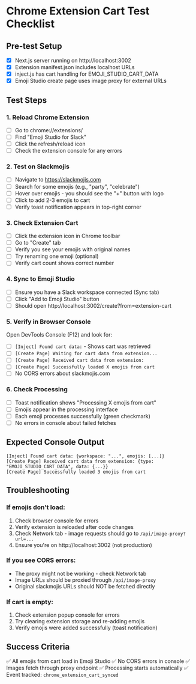 # Chrome Extension Cart Test Checklist

## Pre-test Setup
- [x] Next.js server running on http://localhost:3002
- [x] Extension manifest.json includes localhost URLs
- [x] inject.js has cart handling for EMOJI_STUDIO_CART_DATA
- [x] Emoji Studio create page uses image proxy for external URLs

## Test Steps

### 1. Reload Chrome Extension
- [ ] Go to chrome://extensions/
- [ ] Find "Emoji Studio for Slack"
- [ ] Click the refresh/reload icon
- [ ] Check the extension console for any errors

### 2. Test on Slackmojis
- [ ] Navigate to https://slackmojis.com
- [ ] Search for some emojis (e.g., "party", "celebrate")
- [ ] Hover over emojis - you should see the "+" button with logo
- [ ] Click to add 2-3 emojis to cart
- [ ] Verify toast notification appears in top-right corner

### 3. Check Extension Cart
- [ ] Click the extension icon in Chrome toolbar
- [ ] Go to "Create" tab
- [ ] Verify you see your emojis with original names
- [ ] Try renaming one emoji (optional)
- [ ] Verify cart count shows correct number

### 4. Sync to Emoji Studio
- [ ] Ensure you have a Slack workspace connected (Sync tab)
- [ ] Click "Add to Emoji Studio" button
- [ ] Should open http://localhost:3002/create?from=extension-cart

### 5. Verify in Browser Console
Open DevTools Console (F12) and look for:
- [ ] `[Inject] Found cart data:` - Shows cart was retrieved
- [ ] `[Create Page] Waiting for cart data from extension...`
- [ ] `[Create Page] Received cart data from extension:`
- [ ] `[Create Page] Successfully loaded X emojis from cart`
- [ ] No CORS errors about slackmojis.com

### 6. Check Processing
- [ ] Toast notification shows "Processing X emojis from cart"
- [ ] Emojis appear in the processing interface
- [ ] Each emoji processes successfully (green checkmark)
- [ ] No errors in console about failed fetches

## Expected Console Output
```
[Inject] Found cart data: {workspace: "...", emojis: [...]}
[Create Page] Received cart data from extension: {type: "EMOJI_STUDIO_CART_DATA", data: {...}}
[Create Page] Successfully loaded 3 emojis from cart
```

## Troubleshooting

### If emojis don't load:
1. Check browser console for errors
2. Verify extension is reloaded after code changes
3. Check Network tab - image requests should go to `/api/image-proxy?url=...`
4. Ensure you're on http://localhost:3002 (not production)

### If you see CORS errors:
- The proxy might not be working - check Network tab
- Image URLs should be proxied through `/api/image-proxy`
- Original slackmojis URLs should NOT be fetched directly

### If cart is empty:
1. Check extension popup console for errors
2. Try clearing extension storage and re-adding emojis
3. Verify emojis were added successfully (toast notification)

## Success Criteria
✅ All emojis from cart load in Emoji Studio
✅ No CORS errors in console
✅ Images fetch through proxy endpoint
✅ Processing starts automatically
✅ Event tracked: `chrome_extension_cart_synced`